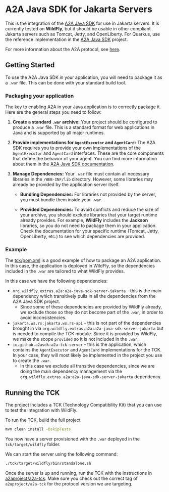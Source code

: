 # A2A Java SDK for Jakarta Servers

This is the integration of the [A2A Java SDK](https://github.com/a2aproject/a2a-java) for use in Jakarta servers. It is currently tested on **WildFly**, but it should be usable in other compliant Jakarta servers such as Tomcat, Jetty, and OpenLiberty. For Quarkus, use the reference implementation in the [A2A Java SDK](https://github.com/a2aproject/a2a-java) project.

For more information about the A2A protocol, see [here](https://github.com/a2aproject/a2a-spec).

## Getting Started

To use the A2A Java SDK in your application, you will need to package it as a `.war` file. This can be done with your standard build tool.

### Packaging your application

The key to enabling A2A in your Java application is to correctly package it. Here are the general steps you need to follow:

1.  **Create a standard `.war` archive:** Your project should be configured to produce a `.war` file. This is a standard format for web applications in Java and is supported by all major runtimes.

2.  **Provide implementations for `AgentExecutor` and `AgentCard`:** The A2A SDK requires you to provide your own implementations of the `AgentExecutor` and `AgentCard` interfaces. These are the core components that define the behavior of your agent. You can find more information about them in the [A2A Java SDK documentation](https://github.com/a2aproject/a2a-java).

3.  **Manage Dependencies:** Your `.war` file must contain all necessary libraries in the `/WEB-INF/lib` directory. However, some libraries may already be provided by the application server itself.

    * **Bundling Dependencies:** For libraries not provided by the server, you must bundle them inside your `.war`.

    * **Provided Dependencies:** To avoid conflicts and reduce the size of your archive, you should exclude libraries that your target runtime already provides. For example, **WildFly** includes the **Jackson** libraries, so you do not need to package them in your application. Check the documentation for your specific runtime (Tomcat, Jetty, OpenLiberty, etc.) to see which dependencies are provided.

### Example

The [tck/pom.xml](./tck/pom.xml) is a good example of how to package an A2A application. In this case, the application is deployed in WildFly, so the dependencies included in the `.war` are tailored to what WildFly provides.

In this case we have the following dependencies:

* `org.wildfly.extras.a2a:a2a-java-sdk-server-jakarta` - this is the main dependency which transitively pulls in all the dependencies from the A2A Java SDK project. 
    * Since some of these dependencies are provided by WildFly already, we exclude those so they do not become part of the `.war`, in order to avoid inconsistencies.
* `jakarta.ws.rs:jakarta.ws.rs-api` - this is not part of the dependencies brought in via `org.wildfly.extras.a2a:a2a-java-sdk-server-jakarta` but is needed to compile the TCK module. Since it is provided by WildFly, we make the scope `provided` so it is not included in the `.war`.   
* `io.github.a2asdk:a2a-tck-server` - this is the application, which contains the `AgentExecutor` and `AgentCard` implementations for the TCK. In your case, they will most likely be implemented in the project you use to create the `.war`. 
    * In this case we exclude all transitive dependencies, since we are doing the main dependency management via the `org.wildfly.extras.a2a:a2a-java-sdk-server-jakarta` dependency.

## Running the TCK

The project includes a TCK (Technology Compatibility Kit) that you can use to test the integration with WildFly. 

To run the TCK, build the full project
```bash
mvn clean install -DskipTests
```

You now have a server provisioned with the `.war` deployed in the `tck/target/wildfly` folder.

We can start the server using the following command:

```bash
./tck/target/wildfly/bin/standalone.sh
```
Once the server is up and running, run the TCK with the instructions in [a2aproject/a2a-tck](a2aproject/a2a-tck). Make sure you check out the correct tag of `a2aproject/a2a-tck` for the protocol version we are targeting.

